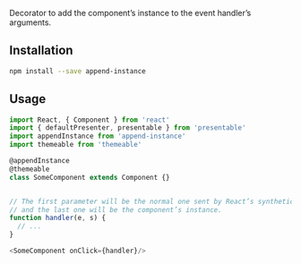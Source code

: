 Decorator to add the component’s instance to the event handler’s arguments.

## Installation

```sh
npm install --save append-instance
```

## Usage

```js
import React, { Component } from 'react'
import { defaultPresenter, presentable } from 'presentable'
import appendInstance from 'append-instance'
import themeable from 'themeable'

@appendInstance
@themeable
class SomeComponent extends Component {}


// The first parameter will be the normal one sent by React’s synthetic event,
// and the last one will be the component’s instance.
function handler(e, s) {
  // ...
}

<SomeComponent onClick={handler}/>
```
